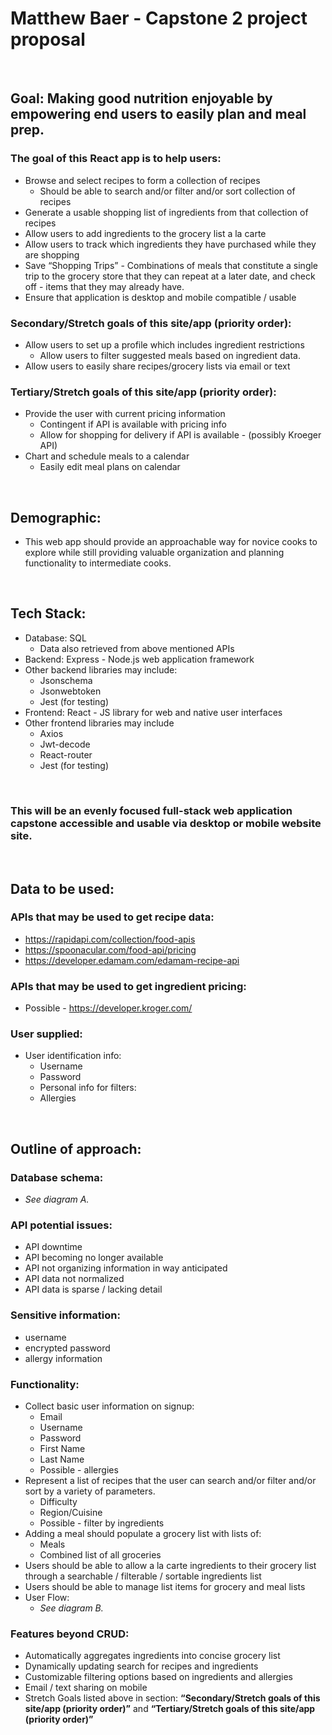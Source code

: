 # Matthew Baer - Capstone 2 project proposal

<br>

## Goal: Making good nutrition enjoyable by empowering end users to easily plan and meal prep.

### The goal of this React app is to help users:

- Browse and select recipes to form a collection of recipes
    - Should be able to search and/or filter and/or sort collection of recipes
 - Generate a usable shopping list of ingredients from that collection of recipes
 - Allow users to add ingredients to the grocery list a la carte
 - Allow users to track which ingredients they have purchased while they are shopping
 - Save “Shopping Trips” - Combinations of meals that constitute a single trip to the grocery store that they can repeat at a later date, and check off  - items that they may already have.
 - Ensure that application is desktop and mobile compatible / usable

### Secondary/Stretch goals of this site/app (priority order):

 - Allow users to set up a profile which includes ingredient restrictions
    - Allow users to filter suggested meals based on ingredient data.
 - Allow users to easily share recipes/grocery lists via email or text

### Tertiary/Stretch goals of this site/app (priority order):

 - Provide the user with current pricing information
    - Contingent if API is available with pricing info
    - Allow for shopping for delivery if API is available - (possibly Kroeger API)
 - Chart and schedule meals to a calendar
    - Easily edit meal plans on calendar

<br>

## Demographic:

 - This web app should provide an approachable way for novice cooks to explore while still providing valuable organization and planning functionality to intermediate cooks.

<br>

## Tech Stack:
 - Database: SQL
    - Data also retrieved from above mentioned APIs
 - Backend: Express - Node.js web application framework
 - Other backend libraries may include:
    - Jsonschema
    - Jsonwebtoken
    - Jest (for testing)
 - Frontend: React - JS library for web and native user interfaces
 - Other frontend libraries may include
    - Axios
    - Jwt-decode
    - React-router
    - Jest (for testing)

<br>

### This will be an evenly focused full-stack web application capstone accessible and usable via desktop or mobile website site.

<br>

## Data to be used:

### APIs that may be used to get recipe data:
 - https://rapidapi.com/collection/food-apis
 - https://spoonacular.com/food-api/pricing
 - https://developer.edamam.com/edamam-recipe-api

### APIs that may be used to get ingredient pricing:
 - Possible - https://developer.kroger.com/

### User supplied:
 - User identification info:
    - Username
    - Password
    - Personal info for filters:
    - Allergies

<br>

## Outline of approach:

### Database schema:
 - *See diagram A.*


### API potential issues:
 - API downtime
 - API becoming no longer available
 - API not organizing information in way anticipated
 - API data not normalized
 - API data is sparse / lacking detail

### Sensitive information:
 - username
 - encrypted password
 - allergy information

### Functionality:
 - Collect basic user information on signup:
    - Email
    - Username
    - Password
    - First Name
    - Last Name
    - Possible - allergies
 - Represent a list of recipes that the user can search and/or filter and/or sort by a variety of parameters.
    - Difficulty
    - Region/Cuisine
    - Possible - filter by ingredients
 - Adding a meal should populate a grocery list with lists of:
    - Meals
    - Combined list of all groceries
 - Users should be able to allow a la carte ingredients to their grocery list through a searchable / filterable / sortable ingredients list
 - Users should be able to manage list items for grocery and meal lists
 - User Flow:
    - *See diagram B.*

 ### Features beyond CRUD:
 - Automatically aggregates ingredients into concise grocery list
 - Dynamically updating search for recipes and ingredients
 - Customizable filtering options based on ingredients and allergies
 - Email / text sharing on mobile
 - Stretch Goals listed above in section: __“Secondary/Stretch goals of this site/app (priority order)”__ and __“Tertiary/Stretch goals of this site/app (priority order)”__
